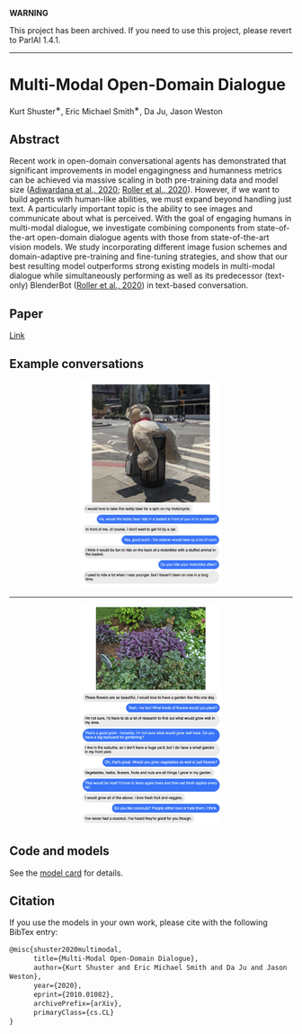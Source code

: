 **WARNING**

This project has been archived. If you need to use this project, please revert
to ParlAI 1.4.1.

------

# Multi-Modal Open-Domain Dialogue

Kurt Shuster<sup>∗</sup>, Eric Michael Smith<sup>∗</sup>, Da Ju, Jason Weston

## Abstract

Recent work in open-domain conversational agents has demonstrated that significant improvements in model engagingness and humanness metrics can be achieved via massive scaling in both pre-training data and model size  ([Adiwardana et al., 2020](https://arxiv.org/abs/2001.09977); [Roller et al., 2020](https://arxiv.org/abs/2004.13637)). However, if we want to build agents with human-like abilities, we must expand beyond handling just text. A particularly important topic is the ability to see images and  communicate about what is perceived. With the goal of engaging humans in multi-modal dialogue, we investigate combining components from state-of-the-art open-domain dialogue agents with those from state-of-the-art vision models. We study incorporating different image fusion schemes and domain-adaptive pre-training and fine-tuning strategies, and show that our best resulting model outperforms strong existing models in multi-modal dialogue while simultaneously performing as well as its predecessor (text-only) BlenderBot ([Roller et al., 2020](https://arxiv.org/abs/2004.13637))  in text-based conversation.

## Paper

[Link](https://arxiv.org/abs/2010.01082)

## Example conversations

<p align="center"><img width="50%" src="bear.png" /></p>
<hr />
<p align="center"><img width="50%" src="flowers.png" /></p>

## Code and models

See the [model card](https://github.com/facebookresearch/ParlAI/blob/main/parlai/zoo/multimodal_blenderbot/README.md) for details.

## Citation

If you use the models in your own work, please cite with the following BibTex entry:

```
@misc{shuster2020multimodal,
      title={Multi-Modal Open-Domain Dialogue}, 
      author={Kurt Shuster and Eric Michael Smith and Da Ju and Jason Weston},
      year={2020},
      eprint={2010.01082},
      archivePrefix={arXiv},
      primaryClass={cs.CL}
}
```
